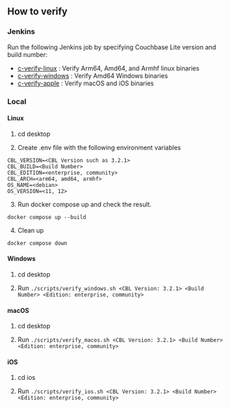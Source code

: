 ## How to verify

### Jenkins

Run the following Jenkins job by specifying Couchbase Lite version and build number:

* [c-verify-linux](http://jenkins.mobiledev.couchbase.com/job/c-verify-linux) : Verify Arm64, Amd64, and Armhf linux binaries
* [c-verify-windows](http://jenkins.mobiledev.couchbase.com/job/c-verify-wins) : Verify Amd64 Windows binaries
* [c-verify-apple](http://jenkins.mobiledev.couchbase.com/job/c-verify-apple) : Verify macOS and iOS binaries

### Local

#### Linux

1. cd desktop

2. Create .env file with the following environment variables

```
CBL_VERSION=<CBL Version such as 3.2.1>
CBL_BUILD=<Build Number>
CBL_EDITION=<enterprise, community>
CBL_ARCH=<arm64, amd64, armhf>
OS_NAME=<debian>
OS_VERSION=<11, 12>
```
3. Run docker compose up and check the result.

```
docker compose up --build
```

4. Clean up

```
docker compose down
```
#### Windows

1. cd desktop

2. Run `./scripts/verify_windows.sh <CBL Version: 3.2.1> <Build Number> <Edition: enterprise, community>`

#### macOS

1. cd desktop

2. Run `./scripts/verify_macos.sh <CBL Version: 3.2.1> <Build Number> <Edition: enterprise, community>`

#### iOS

1. cd ios

2. Run `./scripts/verify_ios.sh <CBL Version: 3.2.1> <Build Number> <Edition: enterprise, community>`
